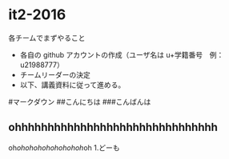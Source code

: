 # it2-2016

各チームでまずやること
* 各自の github アカウントの作成（ユーザ名は u+学籍番号　例：u21988777）
* チームリーダーの決定
* 以下、講義資料に従って進める。

#マークダウン
##こんにちは
###こんばんは
## ohhhhhhhhhhhhhhhhhhhhhhhhhhhhhhh

oh*ohohohohohohohoh*oh
1.どーも

